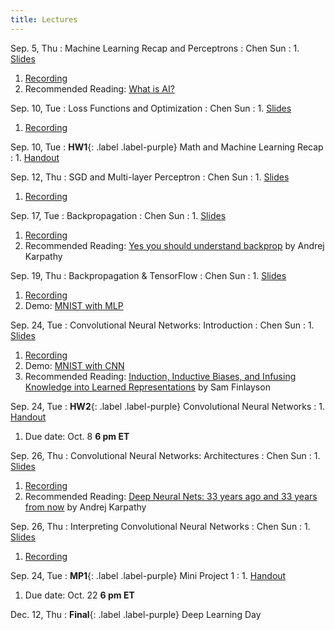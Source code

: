 ```yaml
---
title: Lectures
---
```


Sep. 5, Thu
: Machine Learning Recap and Perceptrons
  : Chen Sun
: 1. [Slides](https://drive.google.com/file/d/1gPPaqWO6V0rEYvS_n16AabEWT9Hm0YVQ/view?usp=sharing)
  1. [Recording](https://brown.hosted.panopto.com/Panopto/Pages/Viewer.aspx?id=5f3ba65d-f9e1-43ad-9f79-b1d900f8131e)
  1. Recommended Reading: [What is AI?](http://jmc.stanford.edu/artificial-intelligence/what-is-ai/index.html)

Sep. 10, Tue
: Loss Functions and Optimization
  : Chen Sun
: 1. [Slides](https://drive.google.com/file/d/1snKNaVJvo5D3L85ooax16jwM9zK7pHIq/view?usp=sharing)
  1. [Recording](https://brown.hosted.panopto.com/Panopto/Pages/Viewer.aspx?id=0d0611b4-0f85-4af3-bdb7-b1d900f81370)

Sep. 10, Tue
: **HW1**{: .label .label-purple} Math and Machine Learning Recap
: 1. [Handout](https://hackmd.io/_gCBA2ZOQaeJXgH70i8vgg)

Sep. 12, Thu
: SGD and Multi-layer Perceptron
  : Chen Sun
: 1. [Slides](https://drive.google.com/file/d/1uAU9mprlihZseRvq_mA_sqq4n8H4ZTZv/view?usp=sharing)
  1. [Recording](https://brown.hosted.panopto.com/Panopto/Pages/Viewer.aspx?id=720fa530-51f1-4ac2-9a39-b1d900f81386)

Sep. 17, Tue
: Backpropagation
  : Chen Sun
: 1. [Slides](https://drive.google.com/file/d/1Y-kUTTZGrD3ZhzzkEFNY_1J4AoDalRYR/view?usp=sharing)
  1. [Recording](https://brown.hosted.panopto.com/Panopto/Pages/Viewer.aspx?id=a5e027eb-cb2a-4550-b98b-b1d900f813b9)
  1. Recommended Reading: [Yes you should understand backprop](https://karpathy.medium.com/yes-you-should-understand-backprop-e2f06eab496b) by Andrej Karpathy


Sep. 19, Thu
: Backpropagation & TensorFlow
  : Chen Sun
: 1. [Slides](https://drive.google.com/file/d/1TpsVUhheEFvu8r71iGhEhWvzazM4rnP-/view?usp=sharing)
  1. [Recording](https://brown.hosted.panopto.com/Panopto/Pages/Viewer.aspx?id=6792c0fc-cff9-472c-946d-b1d900f813de)
  1. Demo: [MNIST with MLP](https://colab.research.google.com/drive/1LKyj5raiOpFeTWAYBTTJSMblSZrt3RYg?usp=sharing)


Sep. 24, Tue
: Convolutional Neural Networks: Introduction
  : Chen Sun
: 1. [Slides](https://drive.google.com/file/d/1yfzJ-I8bV4FfFzNGXQiyDqJCGjQ17dbw/view?usp=sharing)
  1. [Recording](https://brown.hosted.panopto.com/Panopto/Pages/Viewer.aspx?id=1f9069bc-f714-42b9-9ef7-b1d900f81401)
  1. Demo: [MNIST with CNN](https://cs.stanford.edu/people/karpathy/convnetjs/demo/mnist.html)
  1. Recommended Reading: [Induction, Inductive Biases, and Infusing Knowledge into Learned Representations](https://sgfin.github.io/2020/06/22/Induction-Intro/) by Sam Finlayson


Sep. 24, Tue
: **HW2**{: .label .label-purple} Convolutional Neural Networks
: 1. [Handout](https://hackmd.io/pu2LVcocThu30IN-sxnrxA)
  1. Due date: Oct. 8 **6 pm ET**


Sep. 26, Thu
: Convolutional Neural Networks: Architectures
  : Chen Sun
: 1. [Slides](https://drive.google.com/file/d/1A7uvcwnvzUxCUeEHljRTdv-fCDUAGheh/view?usp=sharing)
  1. [Recording]()
  1. Recommended Reading: [Deep Neural Nets: 33 years ago and 33 years from now](http://karpathy.github.io/2022/03/14/lecun1989/) by Andrej Karpathy


Sep. 26, Thu
: Interpreting Convolutional Neural Networks
  : Chen Sun
: 1. [Slides](https://drive.google.com/file/d/1pBX6KPT8v-M1HsQDy1Th6e7NMzAOKEYx/view?usp=sharing)
  1. [Recording](https://drive.google.com/file/d/1oKX_vRJRKNmnJh7wPxt8VzSCAKzVN6kd/view?usp=sharing)


Sep. 24, Tue
: **MP1**{: .label .label-purple} Mini Project 1
: 1. [Handout](https://drive.google.com/drive/folders/1R2uNY56oHADB_NfdHzLNgi14ekbR0sGl?usp=sharing)
  1. Due date: Oct. 22 **6 pm ET**
  

Dec. 12, Thu
: **Final**{: .label .label-purple} Deep Learning Day